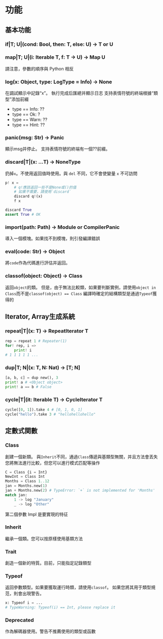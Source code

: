 # 功能

## 基本功能

### if|T; U|(cond: Bool, then: T, else: U) -> T or U

### map|T; U|(i: Iterable T, f: T -> U) -> Map U

請注意，參數的順序與 Python 相反

### log(x: Object, type: LogType = Info) -> None

在調試顯示中記錄“x”。 執行完成后匯總并顯示日志
支持表情符號的終端根據“類型”添加前綴

* type == Info: ??
* type == Ok: ?
* type == Warn: ??
* type == Hint: ??

### panic(msg: Str) -> Panic

顯示msg并停止。
支持表情符號的終端有一個??前綴。

### discard|T|(x: ...T) -> NoneType

扔掉`x`。不使用返回值時使用。與 `del` 不同，它不會使變量 `x` 不可訪問

```python
p! x =
    # q!應該返回一些不是None或()的值
    # 如果不需要，請使用`discard`
    discard q!(x)
    f x

discard True
assert True # OK
```

### import(path: Path) -> Module or CompilerPanic

導入一個模塊。如果找不到模塊，則引發編譯錯誤

### eval(code: Str) -> Object

將`code`作為代碼進行評估并返回。

### classof(object: Object) -> Class

返回`object`的類。
但是，由于無法比較類，如果要判斷實例，請使用`object in Class`而不是`classof(object) == Class`
編譯時確定的結構類型是通過`Typeof`獲得的

## Iterator, Array生成系統

### repeat|T|(x: T) -> RepeatIterator T

```python
rep = repeat 1 # Repeater(1)
for! rep, i =>
    print! i
# 1 1 1 1 1 ...
```

### dup|T; N|(x: T, N: Nat) -> [T; N]

```python
[a, b, c] = dup new(), 3
print! a # <Object object>
print! a == b # False
```

### cycle|T|(it: Iterable T) -> CycleIterator T

```python
cycle([0, 1]).take 4 # [0, 1, 0, 1]
cycle("hello").take 3 # "hellohellohello"
```

## 定數式関數

### Class

創建一個新類。 與`Inherit`不同，通過`Class`傳遞與基類型無關，并且方法會丟失
您將無法進行比較，但您可以進行模式匹配等操作

```python
C = Class {i = Int}
NewInt = Class Int
Months = Class 1..12
jan = Months.new(1)
jan + Months.new(2) # TypeError: `+` is not implemented for 'Months'
match jan:
    1 -> log "January"
    _ -> log "Other"
```

第二個參數 Impl 是要實現的特征

### Inherit

繼承一個類。您可以按原樣使用基類方法

### Trait

創造一個新的特質。目前，只能指定記錄類型

### Typeof

返回參數類型。如果要獲取運行時類，請使用`classof`。
如果您將其用于類型規范，則會出現警告。

```python
x: Typeof i = ...
# TypeWarning: Typeof(i) == Int, please replace it
```

### Deprecated

作為解碼器使用。警告不推薦使用的類型或函數